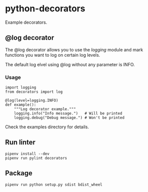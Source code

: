 # python-decorators

Example decorators.

## @log decorator

The @log decorator allows you to use the *logging* module and mark functions you want to log on certain log levels.

The default log elvel using @log without any parameter is INFO.

### Usage

    import logging
    from decorators import log

    @log(level=logging.INFO)
    def example():
        """Log decorator example."""
        logging.info("Info message.")   # Will be printed
        logging.debug("Debug message.") # Won't be printed

Check the examples directory for details.

## Run linter

    pipenv install --dev
    pipenv run pylint decorators

## Package

    pipenv run python setup.py sdist bdist_wheel
